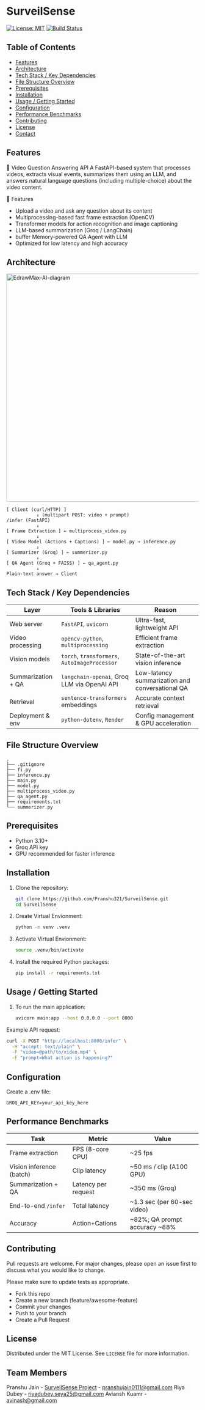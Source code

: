 # SurveilSense

[![License: MIT](https://img.shields.io/badge/License-MIT-yellow.svg)](https://opensource.org/licenses/MIT)
[![Build Status](https://img.shields.io/github/actions/workflow/status/Pranshu321/SurveilSense/main.yml?branch=main)]()



<!-- TODO: Add a brief description of the project here -->

## Table of Contents

- [Features](#features)
- [Architecture](#architecture)
- [Tech Stack / Key Dependencies](#tech-stack--key-dependencies)
- [File Structure Overview](#file-structure-overview)
- [Prerequisites](#prerequisites)
- [Installation](#installation)
- [Usage / Getting Started](#usage--getting-started)
- [Configuration](#configuration)
- [Performance Benchmarks](#performance-benchmarks)
- [Contributing](#contributing)
- [License](#license)
- [Contact](#contact)

<!-- TODO: Add screenshots if applicable -->

## Features

🎥 Video Question Answering API
A FastAPI-based system that processes videos, extracts visual events, summarizes them using an LLM, and answers natural language questions (including multiple-choice) about the video content.

📌 Features
- Upload a video and ask any question about its content
- Multiprocessing-based fast frame extraction (OpenCV)
- Transformer models for action recognition and image captioning
- LLM-based summarization (Groq / LangChain)
- buffer Memory-powered QA Agent with LLM
- Optimized for low latency and high accuracy

## Architecture

<img width="1377" height="597" alt="EdrawMax-AI-diagram" src="https://github.com/user-attachments/assets/5aa92503-afe3-41b7-815a-201d65ecd054" />

```text
[ Client (curl/HTTP) ]
           ↓ (multipart POST: video + prompt)
/infer (FastAPI)
           ↓
[ Frame Extraction ] ← multiprocess_video.py
           ↓
[ Video Model (Actions + Captions) ] ← model.py → inference.py
           ↓
[ Summarizer (Groq) ] ← summerizer.py
           ↓
[ QA Agent (Groq + FAISS) ] ← qa_agent.py
           ↓
Plain-text answer → Client
```

## Tech Stack / Key Dependencies

| Layer              | Tools & Libraries                                | Reason                                          |
| ------------------ | ------------------------------------------------ | ----------------------------------------------- |
| Web server         | `FastAPI`, `uvicorn`                             | Ultra-fast, lightweight API                     |
| Video processing   | `opencv-python`, `multiprocessing`               | Efficient frame extraction                      |
| Vision models      | `torch`, `transformers`, `AutoImageProcessor`    | State-of-the-art vision inference               |
| Summarization + QA | `langchain-openai`, Groq LLM via OpenAI API      | Low-latency summarization and conversational QA |
| Retrieval          |  `sentence-transformers` embeddings              | Accurate context retrieval                      |
| Deployment & env   | `python-dotenv`, `Render`                        | Config management & GPU acceleration            |


## File Structure Overview

```text
.
├── .gitignore
├── fi.py
├── inference.py
├── main.py
├── model.py
├── multiprocess_video.py
├── qa_agent.py
├── requirements.txt
└── summerizer.py
```

## Prerequisites

- Python 3.10+
- Groq API key
- GPU recommended for faster inference

## Installation

1. Clone the repository:
   ```bash
   git clone https://github.com/Pranshu321/SurveilSense.git
   cd SurveilSense
   ```
2. Create Virtual Envionment:
   ```bash
   python -m venv .venv
   ```
3. Activate Virtual Envionment:
   ```bash
   source .venv/bin/activate
   ```
4. Install the required Python packages:
   ```bash
   pip install -r requirements.txt
   ```

## Usage / Getting Started

1.  To run the main application:
    ```bash
    uvicorn main:app --host 0.0.0.0 --port 8000
    ```
Example API request:
```bash
curl -X POST "http://localhost:8000/infer" \
  -H "accept: text/plain" \
  -F "video=@path/to/video.mp4" \
  -F "prompt=What action is happening?"
```

## Configuration

Create a .env file:
```text
GROQ_API_KEY=your_api_key_here
```

## Performance Benchmarks

| Task                     | Metric              | Value                           |
| ------------------------ | ------------------- | ------------------------------- |
| Frame extraction         | FPS (8-core CPU)    | \~25 fps                        |
| Vision inference (batch) | Clip latency        | \~50 ms / clip (A100 GPU)       |
| Summarization + QA       | Latency per request | \~350 ms (Groq)                 |
| End-to-end `/infer`      | Total latency       | \~1.3 sec (per 60-sec video)    |
| Accuracy                 | Action+Cations      | \~82%; QA prompt accuracy \~88% |

## Contributing

Pull requests are welcome. For major changes, please open an issue first to discuss what you would like to change.

Please make sure to update tests as appropriate.

- Fork this repo
- Create a new branch (feature/awesome-feature)
- Commit your changes
- Push to your branch
- Create a Pull Request

## License

Distributed under the MIT License. See `LICENSE` file for more information.

## Team Members

Pranshu Jain - [SurveilSense Project](https://github.com/Pranshu321/SurveilSense) - pranshujain0111@gmail.com
Riya Dubey - riyadubey.seya25@gmail.com
Aviansh Kuamr - avinash@gmail.com
